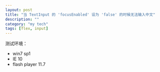 ```yaml
---
layout: post
title: "当 TextInput 的 'focusEnabled' 设为 'false' 的时候无法输入中文"
description: ""
category: "my tech" 
tags: [flex, input]
---
```

测试环境：

-   win7 sp1
-   IE 10
-   flash player 11.7
